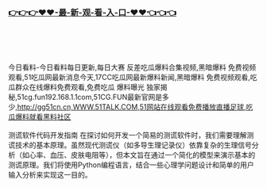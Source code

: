 ### [👉👉👉♥♥-最-新-观-看-入-口-♥♥👈👈👈](https://mrddrm.github.io/hl.html)
<br></br><br></br>
今日看料-今日看料每日更新,每日大赛 反差吃瓜爆料合集视频,黑暗爆料 免费视频观看,51吃瓜网最新消息今天,17CC吃瓜网最新爆料新闻,黑暗爆料 免费视频观看,吃瓜群众在线爆料免费观看,免费吃瓜 爆料曝光 独家揭秘,51cg.fun192.168.1.1com,51CG.FUN最新官网是多少,http://gg51cn.cn,WWW.51TALK.COM,51网站在线观看免费播放直播足球,吃瓜爆料就看黑料社区
<br></br>
测谎软件代码开发指南
在探讨如何开发一个简易的测谎软件时，我们需要理解测谎技术的基本原理。虽然现代测谎仪（如多导生理记录仪）依靠复杂的生理信号分析（如心率、血压、皮肤电阻等），但本文旨在通过一个简化的模型来演示基本的测谎原理。我们将使用Python编程语言，结合一些心理学问题设计和简单的用户输入分析来实现这一目的。
